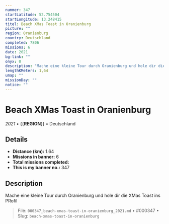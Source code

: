 ```yaml
---
nummer: 347
startLatitude: 52.754504
startLongitude: 13.248415
titel: Beach XMas Toast in Oranienburg
picture: ""
region: Oranienburg
country: Deutschland
completed: 7806
missions: 6
date: 2021
bg-link: ""
onyx: 0
description: "Mache eine kleine Tour durch Oranienburg und hole dir die XMas Toast ins PRofil"
lengthKMeters: 1,64
umap: ""
missionDay: ""
notice: ""
---
```

# Beach XMas Toast in Oranienburg

*2021* • {{__REGION__}} • Deutschland





## Details
- **Distance (km):** 1.64
- **Missions in banner:** 6
- **Total missions completed:** 
- **This is my banner no.:** 347



## Description
Mache eine kleine Tour durch Oranienburg und hole dir die XMas Toast ins PRofil




> File: `000347_beach-xmas-toast-in-oranienburg_2021.md` • #000347 • Slug: `beach-xmas-toast-in-oranienburg`
